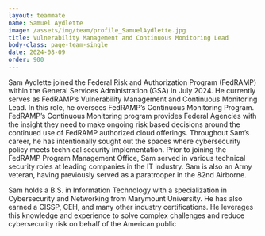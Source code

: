 ```yaml
---
layout: teammate
name: Samuel Aydlette
image: /assets/img/team/profile_SamuelAydlette.jpg
title: Vulnerability Management and Continuous Monitoring Lead
body-class: page-team-single
date: 2024-08-09
order: 900
---
```

Sam Aydlette joined the Federal Risk and Authorization Program (FedRAMP) within the General Services Administration (GSA) in July 2024. He currently serves as FedRAMP’s Vulnerability Management and Continuous Monitoring Lead. In this role, he oversees FedRAMP’s Continuous Monitoring Program. FedRAMP’s Continuous Monitoring program provides Federal Agencies with the insight they need to make ongoing risk based decisions around the continued use of FedRAMP authorized cloud offerings. Throughout Sam’s career, he has intentionally sought out the spaces where cybersecurity policy meets technical security implementation. Prior to joining the FedRAMP Program Management Office, Sam served in various technical security roles at leading companies in the IT industry. Sam is also an Army veteran, having previously served as a paratrooper in the 82nd Airborne.

Sam holds a B.S. in Information Technology with a specialization in Cybersecurity and Networking from Marymount University. He has also earned a CISSP, CEH, and many other industry certifications. He leverages this knowledge and experience to solve complex challenges and reduce cybersecurity risk on behalf of the American public
